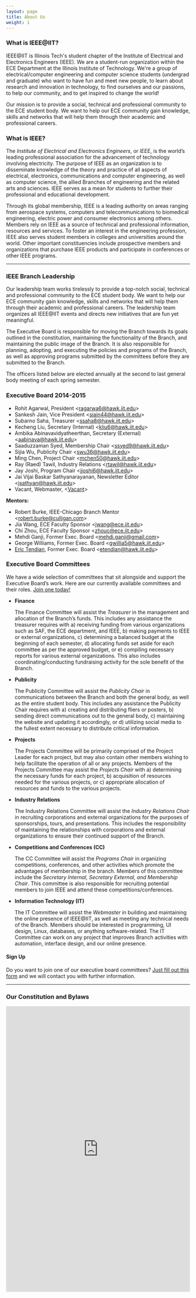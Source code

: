 ```yaml
---
layout: page
title: About Us
weight: 1
---
```


### What is IEEE@IIT?

IEEE@IIT is Illinois Tech's student chapter of the Institute of Electrical and Electronics Engineers (IEEE). We are a student-run organization within the ECE Department at the Illinois Institute of Technology. We're a group of electrical/computer engineering and computer science students (undergrad and graduate) who want to have fun and meet new people, to learn about research and innovation in technology, to find ourselves and our passions, to help our community, and to get inspired to change the world!

Our mission is to provide a social, technical and professional community to the ECE student body. We want to help our ECE community gain knowledge, skills and networks that will help them through their academic and professional careers.

### What is IEEE?

The _Institute of Electrical and Electronics Engineers_, or _IEEE_, is the world’s leading professional association for the advancement of technology involving electricity. The purpose of IEEE as an organization is to disseminate knowledge of the theory and practice of all aspects of electrical, electronics, communications and computer engineering, as well as computer science, the allied Branches of engineering and the related arts and sciences. IEEE serves as a mean for students to further their professional and educational development.

Through its global membership, IEEE is a leading authority on areas ranging from aerospace systems, computers and telecommunications to biomedical engineering, electric power and consumer electronics among others. Members rely on IEEE as a source of technical and professional information, resources and services. To foster an interest in the engineering profession, IEEE also serves student members in colleges and universities around the world. Other important constituencies include prospective members and organizations that purchase IEEE products and participate in conferences or other IEEE programs.

* * *

### IEEE Branch Leadership

Our leadership team works tirelessly to provide a top-notch social, technical and professional community to the ECE student body. We want to help our ECE community gain knowledge, skills and networks that will help them through their academic and professional careers. The leadership team organizes all IEEE@IIT events and directs new initiatives that are fun yet meaningful.

The Executive Board is responsible for moving the Branch towards its goals outlined in the constitution, maintaining the functionality of the Branch, and maintaining the public image of the Branch. It is also responsible for planning, adopting, and executing the policies and programs of the Branch, as well as approving programs submitted by the committees before they are submitted to the Branch.

The officers listed below are elected annually at the second to last general body meeting of each spring semester.

### Executive Board 2014-2015

* Rohit Agarwal, President <[ragarwa6@hawk.iit.edu](mailto:ragarwa6@hawk.iit.edu)>
* Sankesh Jain, Vice President <[sjain44@hawk.iit.edu](mailto:sjain44@hawk.iit.edu)>
* Subarno Saha, Treasurer <[ssaha8@hawk.iit.edu](mailto:ssaha8@hawk.iit.edu)>
* Kecheng Liu, Secretary (Internal) <[kliu6@hawk.iit.edu](mailto:kliu6@hawk.iit.edu)>
* Ambika Abinavavidyatheerthan, Secretary (External) <[aabinava@hawk.iit.edu](mailto:aabinava@hawk.iit.edu)>
* Saaduzzaman Syed, Membership Chair <[ssyed9@hawk.iit.edu](mailto:ssyed9@hawk.iit.edu)>
* Sijia Wu, Publicity Chair <[swu36@hawk.iit.edu](mailto:swu36@hawk.iit.edu)>
* Ming Chen, Project Chair <[mchen50@hawk.iit.edu](mailto:mchen50@hawk.iit.edu)>
* Ray (Raed) Tawil, Industry Relations <[rtawil@hawk.iit.edu](mailto:rtawil@hawk.iit.edu)>
* Jay Joshi, Program Chair <[jjoshi6@hawk.iit.edu](mailto:jjoshi6@hawk.iit.edu)>
* Jai Vijai Baskar Sathyanarayanan, Newsletter Editor <[jsathyan@hawk.iit.edu](mailto:jsathyan@hawk.iit.edu)>
* Vacant, Webmaster, <[Vacant](mailto:)>

**Mentors:**

* Robert Burke, IEEE-Chicago Branch Mentor <[robert.burke@culligan.com](mailto:robert.burke@culligan.com)>
* Jia Wang, ECE Faculty Sponsor <[jwang@ece.iit.edu](mailto:jwang@ece.iit.edu)>
* Chi Zhou, ECE Faculty Sponsor <[zhouc@ece.iit.edu](mailto:zhouc@ece.iit.edu)>
* Mehdi Ganji, Former Exec. Board <[mehdi.ganji@gmail.com](mailto:mehdi.ganji@gmail.com)>
* George Williams, Former Exec. Board <[gwillia5@hawk.iit.edu](mailto:gwillia5@hawk.iit.edu)>
* [Eric Tendian](http://eric.tendian.io/), Former Exec. Board <[etendian@hawk.iit.edu](mailto:etendian@hawk.iit.edu)>

### Executive Board Committees

We have a wide selection of committees that sit alongside and support the Executive Board’s work. Here are our currently available committees and their roles. [Join one today!](https://docs.google.com/a/iit.edu/forms/d/1cV_qgjEWuS5qIv0qMy9BhVNQLUIuIvBdpoc5ogg6zoQ/viewform)

*   **Finance**

    The Finance Committee will assist the _Treasurer_ in the management and allocation of the Branch’s funds.  This includes any assistance the treasurer requires with a) receiving funding from various organizations such as SAF, the ECE department, and IEEE, b) making payments to IEEE or external organizations, c) determining a balanced budget at the beginning of each semester, d) allocating funds set aside for each committee as per the approved budget, or e) compiling necessary reports for various external organizations. This also includes coordinating/conducting fundraising activity for the sole benefit of the Branch.

*   **Publicity**

    The Publicity Committee will assist the _Publicity Chair_ in communications between the Branch and both the general body, as well as the entire student body.  This includes any assistance the Publicity Chair requires with a) creating and distributing fliers or posters, b) sending direct communications out to the general body, c) maintaining the website and updating it accordingly, or d) utilizing social media to the fullest extent necessary to distribute critical information.

*   **Projects**

    The Projects Committee will be primarily comprised of the Project Leader for each project, but may also contain other members wishing to help facilitate the operation of all or any projects. Members of the Projects Committee may assist the _Projects Chair_ with a) determining the necessary funds for each project, b) acquisition of resources needed for the various projects, or c) appropriate allocation of resources and funds to the various projects.

*   **Industry Relations**

    The Industry Relations Committee will assist the _Industry Relations Chair_ in recruiting corporations and external organizations for the purposes of sponsorships, tours, and presentations. This includes the responsibility of maintaining the relationships with corporations and external organizations to ensure their continued support of the Branch.

*   **Competitions and Conferences (CC)**

    The CC Committee will assist the _Programs Chair_ in organizing competitions, conferences, and other activities which promote the advantages of membership in the branch. Members of this committee include the _Secretary Internal, Secretary External, and Membership Chair_. This committee is also responsible for recruiting potential members to join IEEE and attend these competitions/conferences.

*   **Information Technology (IT)**

    The IT Committee will assist the _Webmaster_ in building and maintaining the online presence of IEEE@IIT, as well as meeting any technical needs of the Branch. Members should be interested in programming, UI design, Linux, databases, or anything software-related. The IT Committee can work on any project that improves Branch activities with automation, interface design, and our online presence.

#### Sign Up

Do you want to join one of our executive board committees? [Just fill out this form](https://docs.google.com/a/iit.edu/forms/d/1cV_qgjEWuS5qIv0qMy9BhVNQLUIuIvBdpoc5ogg6zoQ/viewform) and we will contact you with further information.

* * *

### Our Constitution and Bylaws

<iframe src="http://docs.google.com/viewer?url=http%3A%2F%2Fmypages.iit.edu%2F~ieee%2Fpublic%2Fmedia%2FIEEEIITConstitutionBylaws2014-15.pdf&embedded=true" width="100%" height="780" style="border: none;">View the document at http://mypages.iit.edu/~ieee/public/media/IEEEIITConstitutionBylaws2014-15.pdf</iframe>
